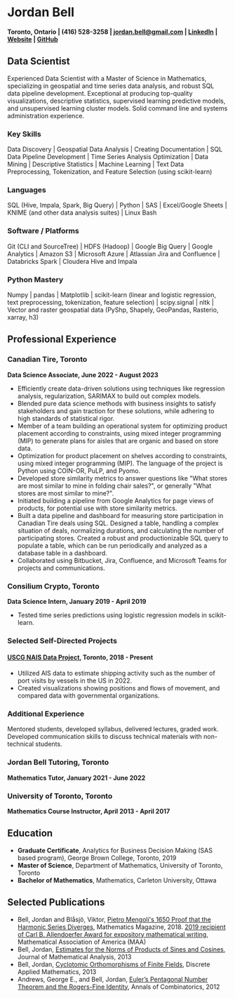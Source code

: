 # Jordan Bell
**Toronto, Ontario | (416) 528-3258 | [jordan.bell@gmail.com](mailto:jordan.bell@gmail.com) | [LinkedIn](https://linkedin.com/in/jordanbell2357) | [Website](http://jordanbell.info) | [GitHub](https://github.com/jordanbell2357)**

## Data Scientist
Experienced Data Scientist with a Master of Science in Mathematics, specializing in geospatial and time series data analysis, and robust SQL data pipeline development. Exceptional at producing top-quality visualizations, descriptive statistics, supervised learning predictive models, and unsupervised learning cluster models. Solid command line and systems administration experience.

### Key Skills
Data Discovery | Geospatial Data Analysis | Creating Documentation | SQL Data Pipeline Development | Time Series Analysis
Optimization | Data Mining | Descriptive Statistics | Machine Learning | Text Data Preprocessing, Tokenization, and Feature Selection (using scikit-learn)

### Languages
SQL (Hive, Impala, Spark, Big Query) | Python | SAS | Excel/Google Sheets | KNIME (and other data analysis suites) | Linux Bash

### Software / Platforms
Git (CLI and SourceTree) | HDFS (Hadoop) | Google Big Query | Google Analytics | Amazon S3 | Microsoft Azure | Atlassian Jira and Confluence | Databricks Spark | Cloudera Hive and Impala

### Python Mastery
Numpy | pandas | Matplotlib | scikit-learn (linear and logistic regression, text preprocessing, tokenization, feature selection) | scipy.signal | nltk | Vector and raster geospatial data (PyShp, Shapely, GeoPandas, Rasterio, xarray, h3)

## Professional Experience

### Canadian Tire, Toronto
**Data Science Associate, June 2022 - August 2023**
- Efficiently create data-driven solutions using techniques like regression analysis, regularization, SARIMAX to build out complex models.
- Blended pure data science methods with business insights to satisfy stakeholders and gain traction for these solutions, while adhering to high standards of statistical rigor.
- Member of a team building an operational system for optimizing product placement according to constraints, using mixed integer programming (MIP) to generate plans for aisles that are organic and based on store data.
- Optimization for product placement on shelves according to constraints, using mixed integer programming (MIP). The language of the project is Python using COIN-OR, PuLP, and Pyomo.
- Developed store similarity metrics to answer questions like "What stores are most similar to mine in folding chair sales?", or generally "What stores are most similar to mine?".
- Initiated building a pipeline from Google Analytics for page views of products, for potential use with store similarity metrics.
- Built a data pipeline and dashboard for measuring store participation in Canadian Tire deals using SQL. Designed a table, handling a complex situation of deals, normalizing durations, and calculating the number of participating stores. Created a robust and productionizable SQL query to populate a table, which can be run periodically and analyzed as a database table in a dashboard.
- Collaborated using Bitbucket, Jira, Confluence, and Microsoft Teams for projects and communications.


### Consilium Crypto, Toronto
**Data Science Intern, January 2019 - April 2019**
- Tested time series predictions using logistic regression models in scikit-learn.

### Selected Self-Directed Projects
#### [USCG NAIS Data Project](https://github.com/jordanbell2357/uscg-nais-data), Toronto, 2018 - Present
- Utilized AIS data to estimate shipping activity such as the number of port visits by vessels in the US in 2022.
- Created visualizations showing positions and flows of movement, and compared data with governmental organizations.

### Additional Experience
Mentored students, developed syllabus, delivered lectures, graded work. Developed communication skills to discuss technical materials with non-technical students.

### Jordan Bell Tutoring, Toronto
**Mathematics Tutor, January 2021 - June 2022**

### University of Toronto, Toronto
**Mathematics Course Instructor, April 2013 - April 2017**

## Education

- **Graduate Certificate**, Analytics for Business Decision Making (SAS based program), George Brown College, Toronto, 2019
- **Master of Science**, Department of Mathematics, University of Toronto, Toronto
- **Bachelor of Mathematics**, Mathematics, Carleton University, Ottawa

## Selected Publications
- Bell, Jordan and Blåsjö, Viktor, [Pietro Mengoli's 1650 Proof that the Harmonic Series Diverges](https://doi.org/10.1080/0025570X.2018.1506656), Mathematics Magazine, 2018. [2019 recipient of Carl B. Allendoerfer Award for expository mathematical writing](https://www.maa.org/programs-and-communities/member-communities/maa-awards/writing-awards/carl-b-allendoerfer-awards), Mathematical Association of America (MAA)
- Bell, Jordan, [Estimates for the Norms of Products of Sines and Cosines](https://doi.org/10.1016/j.jmaa.2013.04.010), Journal of Mathematical Analysis, 2013
- Bell, Jordan, [Cyclotomic Orthomorphisms of Finite Fields](https://doi.org/10.1016/j.dam.2012.08.013), Discrete Applied Mathematics, 2013
- Andrews, George E., and Bell, Jordan, [Euler’s Pentagonal Number Theorem and the Rogers-Fine Identity](https://doi.org/10.1007/s00026-012-0139-4), Annals of Combinatorics, 2012